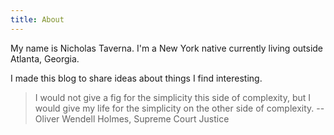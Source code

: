```yaml
---
title: About
---
```


My name is Nicholas Taverna. I'm a New York native currently living outside Atlanta, Georgia.

I made this blog to share ideas about things I find interesting.

>I would not give a fig for the simplicity this side of complexity, but I would give my life for the simplicity on the other side of complexity. -- Oliver Wendell Holmes, Supreme Court Justice
